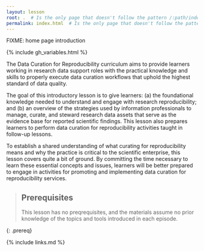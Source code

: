 ```yaml
---
layout: lesson
root: .  # Is the only page that doesn't follow the pattern /:path/index.html
permalink: index.html  # Is the only page that doesn't follow the pattern /:path/index.html
---
```

FIXME: home page introduction

<!-- this is an html comment -->

{% include gh_variables.html %}

The Data Curation for Reproducibility curriculum aims to provide learners working in research data support roles with the practical knowledge and skills to properly execute data curation workflows that uphold the highest standard of data quality.

The goal of this introductory lesson is to give learners: (a) the foundational knowledge needed to understand and engage with research reproducibility; and (b) an overview of the strategies used by information professionals to manage, curate, and steward research data assets that serve as the evidence base for reported scientific findings. This lesson also prepares learners to perform data curation for reproducibility activities taught in follow-up lessons. 

To establish a shared understanding of what curating for reproducibility means and why the practice is critical to the scientific enterprise, this lesson covers quite a bit of ground.  By committing the time necessary to learn these essential concepts and issues, learners will be better prepared to engage in activities for promoting and implementing data curation for reproducibility services.


> ## Prerequisites
> 
> This lesson has no preqrequisites, and the materials assume no prior knowledge of the topics and tools introduced in each episode.
> 
{: .prereq}

{% include links.md %}
